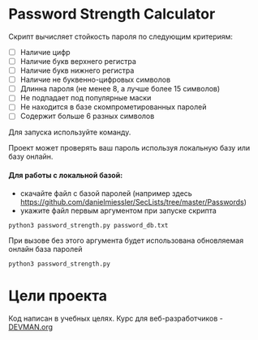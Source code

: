 # Password Strength Calculator

Скрипт вычисляет стойкость пароля по следующим критериям:

- [ ] Наличие цифр
- [ ] Наличие букв верхнего регистра
- [ ] Наличие букв нижнего регистра
- [ ] Наличие не буквенно-цифровых символов
- [ ] Длинна пароля (не менее 8, а лучше более 15 символов)
- [ ] Не подпадает под популярные маски
- [ ] Не находится в базе скомпрометированных паролей
- [ ] Содержит больше 6 разных символов

Для запуска используйте команду.

Проект может проверять ваш пароль используя локальную базу или базу онлайн.

#### Для работы с локальной базой:

- скачайте файл с базой паролей (например здесь https://github.com/danielmiessler/SecLists/tree/master/Passwords)
- укажите файл первым аргументом при запуске скрипта
```angular2
python3 password_strength.py password_db.txt
```

При вызове без этого аргумента будет использована обновляемая онлайн база паролей

`python3 password_strength.py`

# Цели проекта

Код написан в учебных целях. Курс для веб-разработчиков - [DEVMAN.org](https://devman.org)

